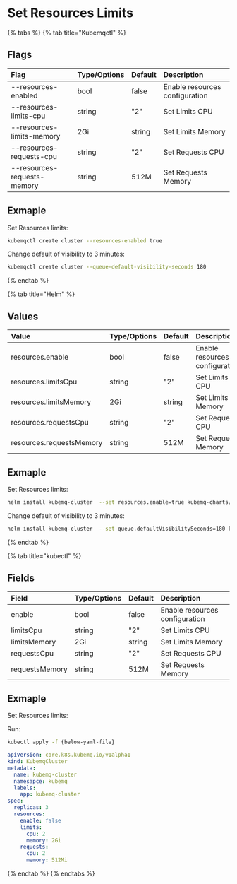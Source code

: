 # Set Resources Limits

{% tabs %}
{% tab title="Kubemqctl" %}
## Flags

| Flag | Type/Options | Default | Description |
| :--- | :--- | :--- | :--- |
| --resources-enabled | bool | false | Enable resources configuration |
| --resources-limits-cpu | string | "2" | Set Limits CPU |
| --resources-limits-memory | 2Gi | string | Set Limits Memory |
| --resources-requests-cpu | string | "2" | Set Requests CPU |
| --resources-requests-memory | string | 512M | Set Requests Memory |

## Exmaple

Set Resources limits:

```bash
kubemqctl create cluster --resources-enabled true
```

Change default of visibility to 3 minutes:

```bash
kubemqctl create cluster --queue-default-visibility-seconds 180
```
{% endtab %}

{% tab title="Helm" %}
## Values

| Value | Type/Options | Default | Description |
| :--- | :--- | :--- | :--- |
| resources.enable | bool | false | Enable resources configuration |
| resources.limitsCpu | string | "2" | Set Limits CPU |
| resources.limitsMemory | 2Gi | string | Set Limits Memory |
| resources.requestsCpu | string | "2" | Set Requests CPU |
| resources.requestsMemory | string | 512M | Set Requests Memory |

## Exmaple

Set Resources limits:

```bash
helm install kubemq-cluster  --set resources.enable=true kubemq-charts/kubemq
```

Change default of visibility to 3 minutes:

```bash
helm install kubemq-cluster  --set queue.defaultVisibilitySeconds=180 kubemq-charts/kubemq
```
{% endtab %}

{% tab title="kubectl" %}
## Fields

| Field | Type/Options | Default | Description |
| :--- | :--- | :--- | :--- |
| enable | bool | false | Enable resources configuration |
| limitsCpu | string | "2" | Set Limits CPU |
| limitsMemory | 2Gi | string | Set Limits Memory |
| requestsCpu | string | "2" | Set Requests CPU |
| requestsMemory | string | 512M | Set Requests Memory |

## Exmaple

Set Resources limits:

Run:

```bash
kubectl apply -f {below-yaml-file}
```

```yaml
apiVersion: core.k8s.kubemq.io/v1alpha1
kind: KubemqCluster
metadata:
  name: kubemq-cluster
  namesapce: kubemq
  labels:
    app: kubemq-cluster
spec:
  replicas: 3
  resources:
    enable: false
    limits:
      cpu: 2
      memory: 2Gi
    requests:
      cpu: 2
      memory: 512Mi
```
{% endtab %}
{% endtabs %}

